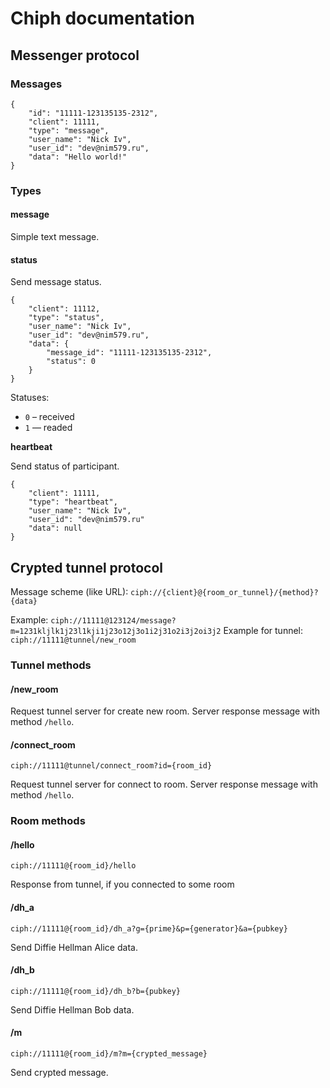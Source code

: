 # Chiph documentation

## Messenger protocol

### Messages

```
{
    "id": "11111-123135135-2312",
    "client": 11111,
    "type": "message",
    "user_name": "Nick Iv",
    "user_id": "dev@nim579.ru",
    "data": "Hello world!"
}
```

### Types

#### message

Simple text message.

#### status

Send message status.

```
{
    "client": 11112,
    "type": "status",
    "user_name": "Nick Iv",
    "user_id": "dev@nim579.ru",
    "data": {
        "message_id": "11111-123135135-2312",
        "status": 0
    }
}
```

Statuses:
- `0` – received
- `1` — readed

**heartbeat**

Send status of participant.

```
{
    "client": 11111,
    "type": "heartbeat",
    "user_name": "Nick Iv",
    "user_id": "dev@nim579.ru"
    "data": null
}
```

## Crypted tunnel protocol

Message scheme (like URL): `ciph://{client}@{room_or_tunnel}/{method}?{data}`

Example: `ciph://11111@123124/message?m=1231kljlk1j23l1kji1j23o12j3o1i2j31o2i3j2oi3j2`
Example for tunnel: `ciph://11111@tunnel/new_room`

### Tunnel methods

#### /new_room

Request tunnel server for create new room. Server response message with method `/hello`.

#### /connect_room

`ciph://11111@tunnel/connect_room?id={room_id}`

Request tunnel server for connect to room. Server response message with method `/hello`.

### Room methods

#### /hello

`ciph://11111@{room_id}/hello`

Response from tunnel, if you connected to some room

#### /dh_a

`ciph://11111@{room_id}/dh_a?g={prime}&p={generator}&a={pubkey}`

Send Diffie Hellman Alice data.

#### /dh_b

`ciph://11111@{room_id}/dh_b?b={pubkey}`

Send Diffie Hellman Bob data.

#### /m

`ciph://11111@{room_id}/m?m={crypted_message}`

Send crypted message.

